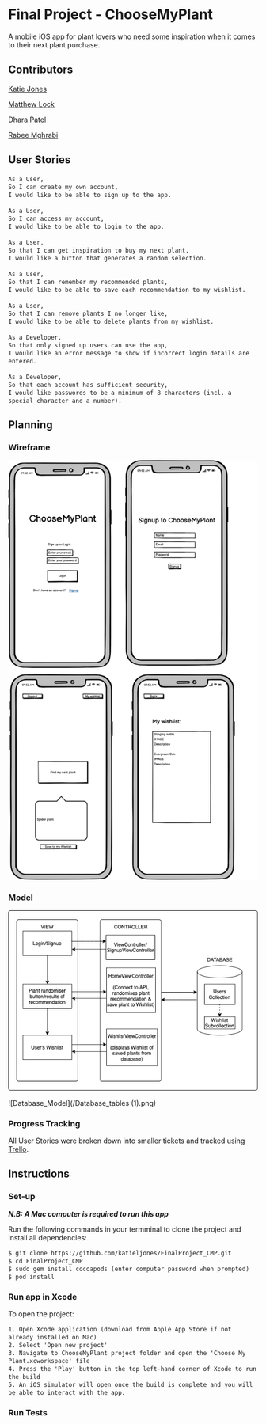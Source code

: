 # Final Project - ChooseMyPlant
A mobile iOS app for plant lovers who need some inspiration when it comes to their next plant purchase. 


## Contributors

[Katie Jones](https://github.com/katieljones)

[Matthew Lock](https://github.com/mattybwoy)

[Dhara Patel](https://github.com/Dhara-95)

[Rabee Mghrabi](https://github.com/Rabee93)


## User Stories

```
As a User,
So I can create my own account,
I would like to be able to sign up to the app.

As a User,
So I can access my account,
I would like to be able to login to the app.

As a User,
So that I can get inspiration to buy my next plant,
I would like a button that generates a random selection.

As a User,
So that I can remember my recommended plants, 
I would like to be able to save each recommendation to my wishlist.

As a User, 
So that I can remove plants I no longer like, 
I would like to be able to delete plants from my wishlist.

As a Developer, 
So that only signed up users can use the app, 
I would like an error message to show if incorrect login details are entered.

As a Developer, 
So that each account has sufficient security, 
I would like passwords to be a minimum of 8 characters (incl. a special character and a number).
```


## Planning

### Wireframe

![Wireframe](/wireframe.png)

### Model

![Model](/Model.png)

![Database_Model](/Database_tables (1).png)

### Progress Tracking

All User Stories were broken down into smaller tickets and tracked using [Trello](https://trello.com/b/gnQK78QF/final-project-choosemyplant).


## Instructions

### Set-up

***N.B: A Mac computer is required to run this app*** 

Run the following commands in your termminal to clone the project and install all dependencies:

```
$ git clone https://github.com/katieljones/FinalProject_CMP.git
$ cd FinalProject_CMP
$ sudo gem install cocoapods (enter computer password when prompted)
$ pod install
```

### Run app in Xcode

To open the project:

```
1. Open Xcode application (download from Apple App Store if not already installed on Mac)
2. Select 'Open new project' 
3. Navigate to ChooseMyPlant project folder and open the 'Choose My Plant.xcworkspace' file
4. Press the 'Play' button in the top left-hand corner of Xcode to run the build
5. An iOS simulator will open once the build is complete and you will be able to interact with the app. 
```

### Run Tests